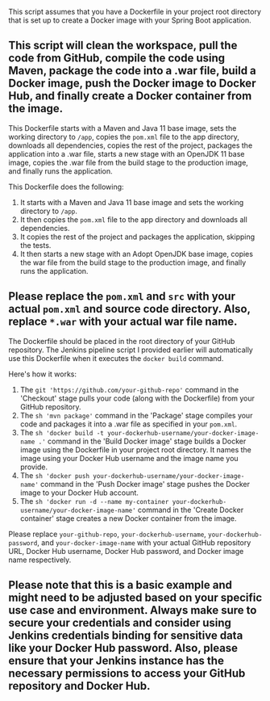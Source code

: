 This script assumes that you have a Dockerfile in your project root directory that is set up to create a Docker image with your Spring Boot application.

This script will clean the workspace, pull the code from GitHub, compile the code using Maven, package the code into a .war file, build a Docker image, push the Docker image to Docker Hub, and finally create a Docker container from the image.
------------------


This Dockerfile starts with a Maven and Java 11 base image, sets the working directory to `/app`, copies the `pom.xml` file to the app directory, downloads all dependencies, copies the rest of the project, packages the application into a .war file, starts a new stage with an OpenJDK 11 base image, copies the .war file from the build stage to the production image, and finally runs the application.

This Dockerfile does the following:
1. It starts with a Maven and Java 11 base image and sets the working directory to `/app`.
2. It then copies the `pom.xml` file to the app directory and downloads all dependencies.
3. It copies the rest of the project and packages the application, skipping the tests.
4. It then starts a new stage with an Adopt OpenJDK base image, copies the war file from the build stage to the production image, and finally runs the application.

Please replace the `pom.xml` and `src` with your actual `pom.xml` and source code directory. Also, replace `*.war` with your actual war file name.
--------------------------------

The Dockerfile should be placed in the root directory of your GitHub repository. The Jenkins pipeline script I provided earlier will automatically use this Dockerfile when it executes the `docker build` command.

Here's how it works:
1. The `git 'https://github.com/your-github-repo'` command in the 'Checkout' stage pulls your code (along with the Dockerfile) from your GitHub repository.
2. The `sh 'mvn package'` command in the 'Package' stage compiles your code and packages it into a .war file as specified in your `pom.xml`.
3. The `sh 'docker build -t your-dockerhub-username/your-docker-image-name .'` command in the 'Build Docker image' stage builds a Docker image using the Dockerfile in your project root directory. It names the image using your Docker Hub username and the image name you provide.
4. The `sh 'docker push your-dockerhub-username/your-docker-image-name'` command in the 'Push Docker image' stage pushes the Docker image to your Docker Hub account.
5. The `sh 'docker run -d --name my-container your-dockerhub-username/your-docker-image-name'` command in the 'Create Docker container' stage creates a new Docker container from the image.

Please replace `your-github-repo`, `your-dockerhub-username`, `your-dockerhub-password`, and `your-docker-image-name` with your actual GitHub repository URL, Docker Hub username, Docker Hub password, and Docker image name respectively.

Please note that this is a basic example and might need to be adjusted based on your specific use case and environment. Always make sure to secure your credentials and consider using Jenkins credentials binding for sensitive data like your Docker Hub password. Also, please ensure that your Jenkins instance has the necessary permissions to access your GitHub repository and Docker Hub.
-------------------------
